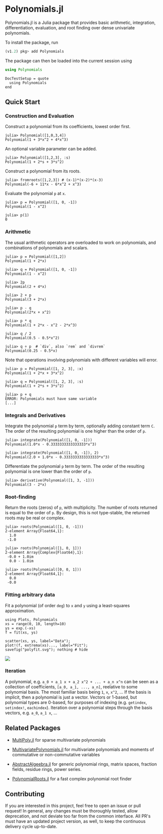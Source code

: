 # Polynomials.jl

Polynomials.jl is a Julia package that provides basic arithmetic, integration,
differentiation, evaluation, and root finding over dense univariate polynomials.

To install the package, run

```julia
(v1.2) pkg> add Polynomials
```

The package can then be loaded into the current session using

```julia
using Polynomials
```

```@meta
DocTestSetup = quote
  using Polynomials
end
```

## Quick Start

### Construction and Evaluation

Construct a polynomial from its coefficients, lowest order first.

```jldoctest
julia> Polynomial([1,0,3,4])
Polynomial(1 + 3*x^2 + 4*x^3)
```

An optional variable parameter can be added.

```jldoctest
julia> Polynomial([1,2,3], :s)
Polynomial(1 + 2*s + 3*s^2)
```

Construct a polynomial from its roots.

```jldoctest
julia> fromroots([1,2,3]) # (x-1)*(x-2)*(x-3)
Polynomial(-6 + 11*x - 6*x^2 + x^3)
```

Evaluate the polynomial `p` at `x`.

```jldoctest
julia> p = Polynomial([1, 0, -1])
Polynomial(1 - x^2)

julia> p(1)
0

```

### Arithmetic

The usual arithmetic operators are overloaded to work on polynomials, and combinations of polynomials and scalars.

```jldoctest
julia> p = Polynomial([1,2])
Polynomial(1 + 2*x)

julia> q = Polynomial([1, 0, -1])
Polynomial(1 - x^2)

julia> 2p
Polynomial(2 + 4*x)

julia> 2 + p
Polynomial(3 + 2*x)

julia> p - q
Polynomial(2*x + x^2)

julia> p * q
Polynomial(1 + 2*x - x^2 - 2*x^3)

julia> q / 2
Polynomial(0.5 - 0.5*x^2)

julia> q ÷ p  # `div`, also `rem` and `divrem`
Polynomial(0.25 - 0.5*x)
```

Note that operations involving polynomials with different variables will error.

```jldoctest
julia> p = Polynomial([1, 2, 3], :x)
Polynomial(1 + 2*x + 3*x^2)

julia> q = Polynomial([1, 2, 3], :s)
Polynomial(1 + 2*s + 3*s^2)

julia> p + q
ERROR: Polynomials must have same variable
[...]
```

### Integrals and Derivatives

Integrate the polynomial `p` term by term, optionally adding constant
term `C`. The order of the resulting polynomial is one higher than the
order of `p`.

```jldoctest
julia> integrate(Polynomial([1, 0, -1]))
Polynomial(1.0*x - 0.3333333333333333*x^3)

julia> integrate(Polynomial([1, 0, -1]), 2)
Polynomial(2.0 + 1.0*x - 0.3333333333333333*x^3)
```

Differentiate the polynomial `p` term by term. The order of the
resulting polynomial is one lower than the order of `p`.

```jldoctest
julia> derivative(Polynomial([1, 3, -1]))
Polynomial(3 - 2*x)
```

### Root-finding

Return the roots (zeros) of `p`, with multiplicity. The number of
roots returned is equal to the order of `p`. By design, this is not type-stable,
the returned roots may be real or complex.

```jldoctest
julia> roots(Polynomial([1, 0, -1]))
2-element Array{Float64,1}:
  1.0
 -1.0

julia> roots(Polynomial([1, 0, 1]))
2-element Array{Complex{Float64},1}:
 -0.0 + 1.0im
  0.0 - 1.0im

julia> roots(Polynomial([0, 0, 1]))
2-element Array{Float64,1}:
  0.0
 -0.0
```

### Fitting arbitrary data

Fit a polynomial (of order `deg`) to `x` and `y` using a least-squares approximation.

```@example
using Plots, Polynomials
xs = range(0, 10, length=10)
ys = exp.(-xs)
f = fit(xs, ys)

scatter(xs, ys, label="Data");
plot!(f, extrema(xs)..., label="Fit");
savefig("polyfit.svg"); nothing # hide
```

![](polyfit.svg)

### Iteration

A polynomial, e.g. `a_0 + a_1 x + a_2 x^2 + ... + a_n x^n` can be seen as a collection of coefficients, `[a_0, a_1, ..., a_n]`, reelative to some polynomial basis. The most  familiar basis being  `1`, `x`, `x^2`, ... If the basis is implicit, then a polynomial is just a vector. Vectors or 1-based, but polynomial types are 0-based, for purposes of indexing (e.g. `getindex`, `setindex!`, `eachindex`). Iteration over a polynomial steps through the basis vectors, e.g. `a_0`, `a_1 x`, ...

## Related Packages

* [MultiPoly.jl](https://github.com/daviddelaat/MultiPoly.jl) for sparse multivariate polynomials

* [MultivariatePolynomials.jl](https://github.com/blegat/MultivariatePolynomials.jl) for multivariate polynomials and moments of commutative or non-commutative variables

* [AbstractAlgeebra.jl](https://github.com/wbhart/AbstractAlgebra.jl) for generic polynomial rings, matrix spaces, fraction fields, residue rings, power series.

* [PolynomialRoots.jl](https://github.com/giordano/PolynomialRoots.jl) for a fast complex polynomial root finder

## Contributing

If you are interested in this project, feel free to open an issue or pull request! In general, any changes must be thoroughly tested, allow deprecation, and not deviate too far from the common interface. All PR's must have an updated project version, as well, to keep the continuous delivery cycle up-to-date.
